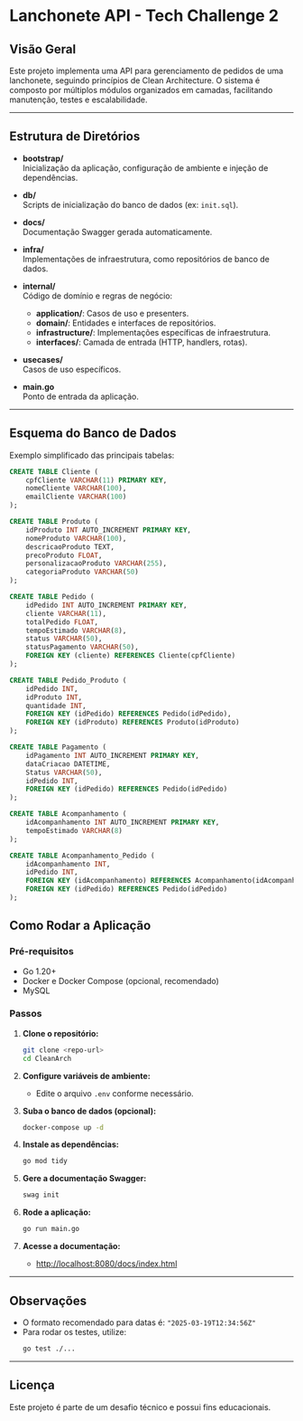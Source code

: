 # Lanchonete API - Tech Challenge 2

## Visão Geral

Este projeto implementa uma API para gerenciamento de pedidos de uma lanchonete, seguindo princípios de Clean Architecture. O sistema é composto por múltiplos módulos organizados em camadas, facilitando manutenção, testes e escalabilidade.

---

## Estrutura de Diretórios

- **bootstrap/**  
  Inicialização da aplicação, configuração de ambiente e injeção de dependências.

- **db/**  
  Scripts de inicialização do banco de dados (ex: `init.sql`).

- **docs/**  
  Documentação Swagger gerada automaticamente.

- **infra/**  
  Implementações de infraestrutura, como repositórios de banco de dados.

- **internal/**  
  Código de domínio e regras de negócio:
  - **application/**: Casos de uso e presenters.
  - **domain/**: Entidades e interfaces de repositórios.
  - **infrastructure/**: Implementações específicas de infraestrutura.
  - **interfaces/**: Camada de entrada (HTTP, handlers, rotas).

- **usecases/**  
  Casos de uso específicos.

- **main.go**  
  Ponto de entrada da aplicação.

---

## Esquema do Banco de Dados

Exemplo simplificado das principais tabelas:

```sql
CREATE TABLE Cliente (
    cpfCliente VARCHAR(11) PRIMARY KEY,
    nomeCliente VARCHAR(100),
    emailCliente VARCHAR(100)
);

CREATE TABLE Produto (
    idProduto INT AUTO_INCREMENT PRIMARY KEY,
    nomeProduto VARCHAR(100),
    descricaoProduto TEXT,
    precoProduto FLOAT,
    personalizacaoProduto VARCHAR(255),
    categoriaProduto VARCHAR(50)
);

CREATE TABLE Pedido (
    idPedido INT AUTO_INCREMENT PRIMARY KEY,
    cliente VARCHAR(11),
    totalPedido FLOAT,
    tempoEstimado VARCHAR(8),
    status VARCHAR(50),
    statusPagamento VARCHAR(50),
    FOREIGN KEY (cliente) REFERENCES Cliente(cpfCliente)
);

CREATE TABLE Pedido_Produto (
    idPedido INT,
    idProduto INT,
    quantidade INT,
    FOREIGN KEY (idPedido) REFERENCES Pedido(idPedido),
    FOREIGN KEY (idProduto) REFERENCES Produto(idProduto)
);

CREATE TABLE Pagamento (
    idPagamento INT AUTO_INCREMENT PRIMARY KEY,
    dataCriacao DATETIME,
    Status VARCHAR(50),
    idPedido INT,
    FOREIGN KEY (idPedido) REFERENCES Pedido(idPedido)
);

CREATE TABLE Acompanhamento (
    idAcompanhamento INT AUTO_INCREMENT PRIMARY KEY,
    tempoEstimado VARCHAR(8)
);

CREATE TABLE Acompanhamento_Pedido (
    idAcompanhamento INT,
    idPedido INT,
    FOREIGN KEY (idAcompanhamento) REFERENCES Acompanhamento(idAcompanhamento),
    FOREIGN KEY (idPedido) REFERENCES Pedido(idPedido)
);
```
## Como Rodar a Aplicação

### Pré-requisitos

- Go 1.20+
- Docker e Docker Compose (opcional, recomendado)
- MySQL

### Passos

1. **Clone o repositório:**
   ```sh
   git clone <repo-url>
   cd CleanArch
   ```

2. **Configure variáveis de ambiente:**
   - Edite o arquivo `.env` conforme necessário.

3. **Suba o banco de dados (opcional):**
   ```sh
   docker-compose up -d
   ```

4. **Instale as dependências:**
   ```sh
   go mod tidy
   ```

5. **Gere a documentação Swagger:**
   ```sh
   swag init
   ```

6. **Rode a aplicação:**
   ```sh
   go run main.go
   ```

7. **Acesse a documentação:**
   - [http://localhost:8080/docs/index.html](http://localhost:8080/docs/index.html)

---

## Observações

- O formato recomendado para datas é: `"2025-03-19T12:34:56Z"`
- Para rodar os testes, utilize:
  ```sh
  go test ./...
  ```

---

## Licença

Este projeto é parte de um desafio técnico e possui fins educacionais.
